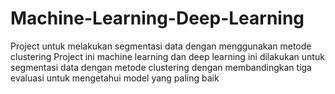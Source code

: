 # Machine-Learning-Deep-Learning
Project untuk melakukan segmentasi data dengan menggunakan metode clustering
Project ini machine learning dan deep learning ini dilakukan untuk segmentasi data dengan metode clustering dengan membandingkan tiga evaluasi untuk mengetahui model yang paling baik
